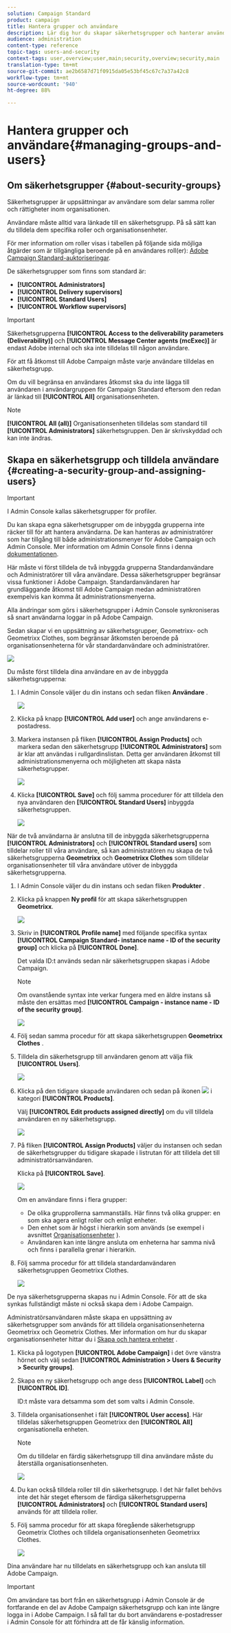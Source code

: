 ```yaml
---
solution: Campaign Standard
product: campaign
title: Hantera grupper och användare
description: Lär dig hur du skapar säkerhetsgrupper och hanterar användare.
audience: administration
content-type: reference
topic-tags: users-and-security
context-tags: user,overview;user,main;security,overview;security,main
translation-type: tm+mt
source-git-commit: ae2b6587d71f0915da05e53bf45c67c7a37a42c8
workflow-type: tm+mt
source-wordcount: '940'
ht-degree: 88%

---
```



# Hantera grupper och användare{#managing-groups-and-users}

## Om säkerhetsgrupper {#about-security-groups}

Säkerhetsgrupper är uppsättningar av användare som delar samma roller och rättigheter inom organisationen.

Användare måste alltid vara länkade till en säkerhetsgrupp.  På så sätt kan du tilldela dem specifika roller och organisationsenheter.

För mer information om roller visas i tabellen på följande sida möjliga åtgärder som är tillgängliga beroende på en användares roll(er): [Adobe Campaign Standard-auktoriseringar](https://experienceleague.adobe.com/docs/campaign-standard/assets/acs_rights.pdf?lang=en).

De säkerhetsgrupper som finns som standard är:

* **[!UICONTROL Administrators]**
* **[!UICONTROL Delivery supervisors]**
* **[!UICONTROL Standard Users]**
* **[!UICONTROL Workflow supervisors]**

>[!IMPORTANT]
>
>Säkerhetsgrupperna **[!UICONTROL Access to the deliverability parameters (Deliverability)]** och **[!UICONTROL Message Center agents (mcExec)]** är endast Adobe internal och ska inte tilldelas till någon användare.

För att få åtkomst till Adobe Campaign måste varje användare tilldelas en säkerhetsgrupp.

Om du vill begränsa en användares åtkomst ska du inte lägga till användaren i användargruppen för Campaign Standard eftersom den redan är länkad till **[!UICONTROL All]** organisationsenheten.

>[!NOTE]
>
>**[!UICONTROL All (all)]** Organisationsenheten tilldelas som standard till **[!UICONTROL Administrators]** säkerhetsgruppen.  Den är skrivskyddad och kan inte ändras.

## Skapa en säkerhetsgrupp och tilldela användare {#creating-a-security-group-and-assigning-users}

>[!IMPORTANT]
>
>I Admin Console kallas säkerhetsgrupper för profiler.

Du kan skapa egna säkerhetsgrupper om de inbyggda grupperna inte räcker till för att hantera användarna.  De kan hanteras av administratörer som har tillgång till både administrationsmenyer för Adobe Campaign och Admin Console.  Mer information om Admin Console finns i denna [dokumentationen](https://helpx.adobe.com/se/enterprise/managing/user-guide.html).

Här måste vi först tilldela de två inbyggda grupperna Standardanvändare och Administratörer till våra användare.  Dessa säkerhetsgrupper begränsar vissa funktioner i Adobe Campaign. Standardanvändaren har grundläggande åtkomst till Adobe Campaign medan administratören exempelvis kan komma åt administrationsmenyerna.

Alla ändringar som görs i säkerhetsgrupper i Admin Console synkroniseras så snart användarna loggar in på Adobe Campaign.

Sedan skapar vi en uppsättning av säkerhetsgrupper, Geometrixx- och Geometrixx Clothes, som begränsar åtkomsten beroende på organisationsenheterna för vår standardanvändare och administratörer.

![](assets/ootb_security_group_1.png)

Du måste först tilldela dina användare en av de inbyggda säkerhetsgrupperna:

1. I Admin Console väljer du din instans och sedan fliken **Användare** .

   ![](assets/manage_security_group_2.png)

1. Klicka på knapp **[!UICONTROL Add user]** och ange användarens e-postadress.
1. Markera instansen på fliken **[!UICONTROL Assign Products]** och markera sedan den säkerhetsgrupp **[!UICONTROL Administrators]** som är klar att användas i rullgardinslistan.        Detta ger användaren åtkomst till administrationsmenyerna och möjligheten att skapa nästa säkerhetsgrupper.

   ![](assets/ootb_security_group_2.png)

1. Klicka **[!UICONTROL Save]** och följ samma procedurer för att tilldela den nya användaren den **[!UICONTROL Standard Users]** inbyggda säkerhetsgruppen.

   ![](assets/ootb_security_group_3.png)

När de två användarna är anslutna till de inbyggda säkerhetsgrupperna **[!UICONTROL Administrators]** och **[!UICONTROL Standard users]** som tilldelar roller till våra användare, så kan administratören nu skapa de två säkerhetsgrupperna **Geometrixx** och **Geometrixx Clothes** som tilldelar organisationsenheter till våra användare utöver de inbyggda säkerhetsgrupperna.

1. I Admin Console väljer du din instans och sedan fliken **Produkter** .
1. Klicka på knappen **Ny profil** för att skapa säkerhetsgruppen **Geometrixx**.

   ![](assets/create_security_1.png)

1. Skriv in **[!UICONTROL Profile name]** med följande specifika syntax **[!UICONTROL Campaign Standard- instance name - ID of the security group]** och klicka på **[!UICONTROL Done]**.

   Det valda ID:t används sedan när säkerhetsgruppen skapas i Adobe Campaign.

   >[!NOTE]
   >
   >Om ovanstående syntax inte verkar fungera med en äldre instans så måste den ersättas med **[!UICONTROL Campaign - instance name - ID of the security group]**.

   ![](assets/manage_security_group_1.png)

1. Följ sedan samma procedur för att skapa säkerhetsgruppen **Geometrixx Clothes** .
1. Tilldela din säkerhetsgrupp till användaren genom att välja flik **[!UICONTROL Users]**.

   ![](assets/manage_security_group_2.png)

1. Klicka på den tidigare skapade användaren och sedan på ikonen ![](assets/managing_security_group_10.png) i kategori **[!UICONTROL Products]**.

   Välj **[!UICONTROL Edit products assigned directly]** om du vill tilldela användaren en ny säkerhetsgrupp.

   ![](assets/manage_security_group_8.png)

1. På fliken **[!UICONTROL Assign Products]** väljer du instansen och sedan de säkerhetsgrupper du tidigare skapade i listrutan för att tilldela det till administratörsanvändaren.

   Klicka på **[!UICONTROL Save]**.

   ![](assets/manage_security_group_3.png)

   Om en användare finns i flera grupper:

   * De olika grupprollerna sammanställs.  Här finns två olika grupper: en som ska agera enligt roller och enligt enheter.
   * Den enhet som är högst i hierarkin som används (se exempel i avsnittet [Organisationsenheter](../../administration/using/organizational-units.md) ).
   * Användaren kan inte längre ansluta om enheterna har samma nivå och finns i parallella grenar i hierarkin.

1. Följ samma procedur för att tilldela standardanvändaren säkerhetsgruppen Geometrixx Clothes.

   ![](assets/manage_security_group_9.png)

De nya säkerhetsgrupperna skapas nu i Admin Console.  För att de ska synkas fullständigt måste ni också skapa dem i Adobe Campaign.

Administratörsanvändaren måste skapa en uppsättning av säkerhetsgrupper som används för att tilldela organisationsenheterna Geometrixx och Geometrix Clothes.  Mer information om hur du skapar organisationsenheter hittar du i [Skapa och hantera enheter](../../administration/using/organizational-units.md#creating-and-managing-units) .

1. Klicka på logotypen **[!UICONTROL Adobe Campaign]** i det övre vänstra hörnet och välj sedan **[!UICONTROL Administration > Users & Security > Security groups]**.
1. Skapa en ny säkerhetsgrupp och ange dess **[!UICONTROL Label]** och **[!UICONTROL ID]**.

   ID:t måste vara detsamma som det som valts i Admin Console.

1. Tilldela organisationsenhet i fält **[!UICONTROL User access]**.  Här tilldelas säkerhetsgruppen Geometrixx den **[!UICONTROL All]** organisationella enheten.

   >[!NOTE]
   >
   >Om du tilldelar en färdig säkerhetsgrupp till dina användare måste du återställa organisationsenheten.

   ![](assets/manage_security_group_6.png)

1. Du kan också tilldela roller till din säkerhetsgrupp.  I det här fallet behövs inte det här steget eftersom de färdiga säkerhetsgrupperna **[!UICONTROL Administrators]** och **[!UICONTROL Standard users]** används för att tilldela roller.
1. Följ samma procedur för att skapa föregående säkerhetsgrupp Geometrix Clothes och tilldela organisationsenheten Geometrixx Clothes.

   ![](assets/manage_security_group_7.png)

Dina användare har nu tilldelats en säkerhetsgrupp och kan ansluta till Adobe Campaign.

>[!IMPORTANT]
>
>Om användare tas bort från en säkerhetsgrupp i Admin Console är de fortfarande en del av Adobe Campaign säkerhetsgrupp och kan inte längre logga in i Adobe Campaign. I så fall tar du bort användarens e-postadresser i Admin Console för att förhindra att de får känslig information.

